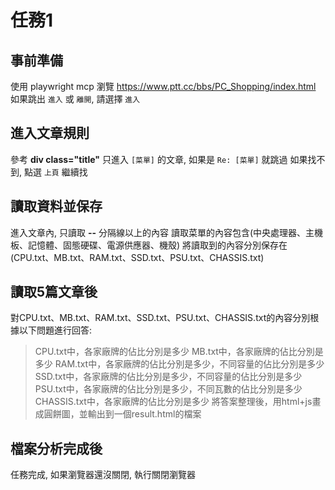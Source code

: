 # 任務1
## 事前準備
使用 playwright mcp
瀏覽 https://www.ptt.cc/bbs/PC_Shopping/index.html
如果跳出 `進入` 或 `離開`, 請選擇 `進入`

## 進入文章規則
參考 **div class="title"** 只進入 `[菜單]` 的文章, 如果是 `Re: [菜單]` 就跳過
如果找不到, 點選 `上頁` 繼續找

## 讀取資料並保存
進入文章內, 只讀取 **--** 分隔線以上的內容
讀取菜單的內容包含(中央處理器、主機板、記憶體、固態硬碟、電源供應器、機殼)
將讀取到的內容分別保存在(CPU.txt、MB.txt、RAM.txt、SSD.txt、PSU.txt、CHASSIS.txt)

## 讀取5篇文章後
對CPU.txt、MB.txt、RAM.txt、SSD.txt、PSU.txt、CHASSIS.txt的內容分別根據以下問題進行回答:
> CPU.txt中，各家廠牌的佔比分別是多少
> MB.txt中，各家廠牌的佔比分別是多少
> RAM.txt中，各家廠牌的佔比分別是多少，不同容量的佔比分別是多少
> SSD.txt中，各家廠牌的佔比分別是多少，不同容量的佔比分別是多少
> PSU.txt中，各家廠牌的佔比分別是多少，不同瓦數的佔比分別是多少
> CHASSIS.txt中，各家廠牌的佔比分別是多少
將答案整理後，用html+js畫成圓餅圖，並輸出到一個result.html的檔案

## 檔案分析完成後
任務完成, 如果瀏覽器還沒關閉, 執行關閉瀏覽器